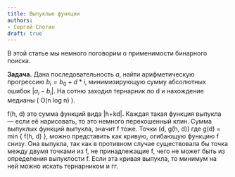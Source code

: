 ```yaml
---
title: Выпуклые функции
authors:
- Сергей Слотин
draft: true
---
```


В этой статье мы немного поговорим о применимости бинарного поиска.

**Задача.** Дана последовательность $a$, найти арифметическую прогрессию $b_i = b_0 + d * i$, минимизирующую сумму абсолютных ошибок $|a_i - b_i|$. На сотню заходил тернарник по d и нахождение медианы ( O(n log n) ).

f(h, d) это сумма функций вида |h+kd|. Каждая такая функция выпукла — если её нарисовать, то это немного перекошенный клин. Сумма выпуклых функций выпукла, значит f тоже.
Точки (d, g(h, d)) где g(d) = min { f(h, d) }, можно представить как кривую, огибающую функцию f снизу. Она выпукла, так как в противном случае существовала бы точка между двумя точками из f, не принадлежащие f, чего не может быть из определения выпуклости f.
Если эта кривая выпукла, то минимум на ней можно искать тернарником и гг.
